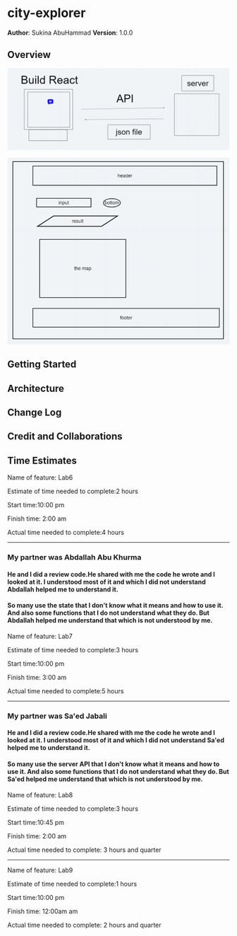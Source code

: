 # city-explorer

**Author**: Sukina AbuHammad
**Version**: 1.0.0 

## Overview

![Json.API](jsonFile.PNG)

![website wireFrame](theplanlab06.PNG)

## Getting Started
<!-- What are the steps that a user must take in order to build this app on their own machine and get it running? -->

## Architecture
<!-- Provide a detailed description of the application design. What technologies (languages, libraries, etc) you're using, and any other relevant design information. -->

## Change Log
<!-- Use this area to document the iterative changes made to your application as each feature is successfully implemented. Use time stamps. Here's an example:

01-01-2001 4:59pm - Application now has a fully-functional express server, with a GET route for the location resource. -->

## Credit and Collaborations
<!-- Give credit (and a link) to other people or resources that helped you build this application. -->


## Time Estimates
Name of feature: Lab6

Estimate of time needed to complete:2 hours

Start time:10:00 pm

Finish time: 2:00 am

Actual time needed to complete:4 hours

**************************************************************************************************************************
###  My partner was Abdallah Abu Khurma

#### He and I did a review code.He shared with me the code he wrote and I looked at it.  I understood most of it and which I did not understand  Abdallah  helped me to understand it.

#### So many use the state that I don't know what it means and how to use it. And also some functions that I do not understand what they do. But  Abdallah  helped me understand that which is not understood by me.

Name of feature: Lab7

Estimate of time needed to complete:3 hours

Start time:10:00 pm

Finish time: 3:00 am

Actual time needed to complete:5 hours

**************************************************************************************************************************
###  My partner was Sa'ed Jabali

#### He and I did a review code.He shared with me the code he wrote and I looked at it.  I understood most of it and which I did not understand Sa'ed  helped me to understand it.

#### So many use the server API  that I don't know what it means and how to use it. And also some functions that I do not understand what they do. But  Sa'ed  helped me understand that which is not understood by me.

Name of feature: Lab8

Estimate of time needed to complete:3 hours

Start time:10:45 pm

Finish time: 2:00 am

Actual time needed to complete: 3 hours and quarter

*********************************************************************************
Name of feature: Lab9

Estimate of time needed to complete:1 hours

Start time:10:00 pm

Finish time: 12:00am am

Actual time needed to complete: 2 hours and quarter
